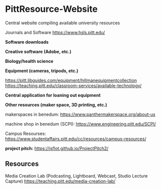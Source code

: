# PittResource-Website
Central website compiling available university resources

Journals and Software
  https://www.hsls.pitt.edu/

  **Software downloads**

  **Creative software (Adobe, etc.)**

  **Biology/health science**

  **Equipment (cameras, tripods, etc.)**
  
  https://pitt.libguides.com/equipment/hillmanequipmentcollection 
  https://teaching.pitt.edu/classroom-services/available-technology/

  **Central application for loaning out equipment**

  **Other resources (maker space, 3D printing, etc.)**
  
makerspaces in benedum: https://www.panthermakerspace.org/about-us

machine shop in benedum (SCPI): https://www.engineering.pitt.edu/SCPI/

Campus Resourses: https://www.studentaffairs.pitt.edu/cc/resources/campus-resources/

**project pitch:**
https://jsflot.github.io/ProjectPitch2/

## Resources

Media Creation Lab (Podcasting, Lightboard, Webcast, Studio Lecture Capture)
https://teaching.pitt.edu/media-creation-lab/
